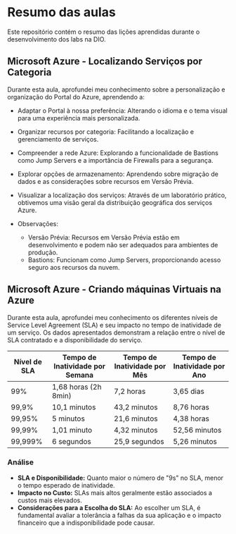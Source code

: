 # Resumo das aulas
Este repositório contém o resumo das lições aprendidas durante o desenvolvimento dos labs na DIO.

## Microsoft Azure - Localizando Serviços por Categoria
Durante esta aula, aprofundei meu conhecimento sobre a personalização e organização do Portal do Azure, aprendendo a:

* Adaptar o Portal à nossa preferência: Alterando o idioma e o tema visual para uma experiência mais personalizada.
* Organizar recursos por categoria: Facilitando a localização e gerenciamento de serviços.
* Compreender a rede Azure: Explorando a funcionalidade de Bastions como Jump Servers e a importância de Firewalls para a segurança.
* Explorar opções de armazenamento: Aprendendo sobre migração de dados e as considerações sobre recursos em Versão Prévia.
* Visualizar a localização dos serviços: Através de um laboratório prático, obtivemos uma visão geral da distribuição geográfica dos serviços Azure.

* Observações:
  * Versão Prévia: Recursos em Versão Prévia estão em desenvolvimento e podem não ser adequados para ambientes de produção.
  * Bastions: Funcionam como Jump Servers, proporcionando acesso seguro aos recursos da nuvem.

## Microsoft Azure - Criando máquinas Virtuais na Azure
Durante esta aula, aprofundei meu conhecimento os diferentes níveis de Service Level Agreement (SLA) e seu impacto no tempo de inatividade de um serviço. Os dados apresentados demonstram a relação entre o nível de SLA contratado e a disponibilidade do serviço.

| Nível de SLA | Tempo de Inatividade por Semana | Tempo de Inatividade por Mês | Tempo de Inatividade por Ano |
|---|---|---|---|
| 99% | 1,68 horas (2h 8min) | 7,2 horas | 3,65 dias |
| 99,9% | 10,1 minutos | 43,2 minutos | 8,76 horas |
| 99,95% | 5 minutos | 21,6 minutos | 4,38 horas |
| 99,99% | 1,01 minuto | 4,32 minutos | 52,56 minutos |
| 99,999% | 6 segundos | 25,9 segundos | 5,26 minutos |

### Análise

* **SLA e Disponibilidade:** Quanto maior o número de "9s" no SLA, menor o tempo esperado de inatividade.
* **Impacto no Custo:** SLAs mais altos geralmente estão associados a custos mais elevados.
* **Considerações para a Escolha do SLA:** Ao escolher um SLA, é fundamental avaliar a tolerância a falhas da sua aplicação e o impacto financeiro que a indisponibilidade pode causar.
